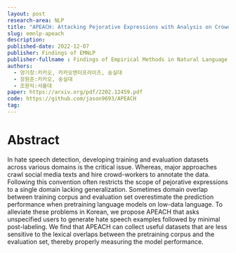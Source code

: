 ```yaml
---
layout: post
research-area: NLP
title: "APEACH: Attacking Pejorative Expressions with Analysis on Crowd-Generated Hate Speech Evaluation Datasets"
slug: emnlp-apeach
description:
published-date: 2022-12-07
publisher: Findings of EMNLP
publisher-fullname : Findings of Empirical Methods in Natural Language Processing (EMNLP)
authors:
  - 양기창:카카오, 카카오엔터프라이즈, 숭실대
  - 장원준:카카오, 숭실대
  - 조원익:서울대
paper: https://arxiv.org/pdf/2202.12459.pdf
code: https://github.com/jason9693/APEACH
tag:
---
```


# Abstract

In hate speech detection, developing training and evaluation datasets across various domains is the critical issue. Whereas, major approaches crawl social media texts and hire crowd-workers to annotate the data. Following this convention often restricts the scope of pejorative expressions to a single domain lacking generalization. Sometimes domain overlap between training corpus and evaluation set overestimate the prediction performance when pretraining language models on low-data language. To alleviate these problems in Korean, we propose APEACH that asks unspecified users to generate hate speech examples followed by minimal post-labeling. We find that APEACH can collect useful datasets that are less sensitive to the lexical overlaps between the pretraining corpus and the evaluation set, thereby properly measuring the model performance.
